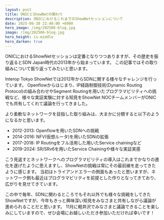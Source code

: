 ```yaml
---
layout: post
title: ONICとShowNetの関わり
description: ONICにおけるこれまでのShowNetセッションについて
date: 2025-06-30 22:40:00 +0900
hero_image: /img/202506-blog.jpg
image: /img/202506-blog.jpg
hero_height: is-middle
hero_darken: true
---
```

ONICにおけるShowNetセッションは定番となりつつありますが、その歴史を振り返るとSDN Japan時代の2013年から始まっています。
この記事ではその取り組みについて振り返ってみたいと思います。

Interop Tokyo ShowNetでは2012年からSDNに関する様々なチャレンジを行っています。
Openflowからはじまり、IP経路制御技術(Dynamic Routing Protocol)の組み合わせやSegment Routingを用いたプログラマビリティへの挑戦など、様々な実証実験に対する知見をShowNet NOCチームメンバーがONICでも共有してくれて議論を行ってきました。

より柔軟なネットワークを目指した取り組みは、大まかに分類すると以下のようになるかと思います。
* 2012-2013: Openflowを用いたSDNへの挑戦
* 2014-2016: NFV(仮想ルータ)を用いたSDNの拡張
* 2017-2018: IP Routingをフル活用した用いたService chainingなど
* 2019-2024: SR/SRv6を用いたService Chainingや様々な実証実感

こう見返すとネットワークへのプログラマビリティの導入はこれまでかなりの進化を遂げたように思えますし、ShowNetの挑戦は常にその最前線を走ってきたように感じます。
当初はトライアンドエラーの側面もあったと思いますが、ネットワーク側も最近はプログラマビリティを前提とした作りとなってきており、広がりを見せてきています。

この中で毎年、SDNに関わるところでもそれ以外でも様々な挑戦をしてきたShowNetですが、今年もきっと興味深い知見をみなさまと共有しながら議論が進められることだと思います。
11月に軽井沢でみなさまと議論できることを楽しみにしていますので、ぜひ会場にお越しいただき参加いただければ幸いです！